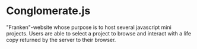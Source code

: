 # Conglomerate.js
"Franken"-website whose purpose is to host several javascript mini projects. Users are able to select a project to browse and interact with a life copy returned by the server to their browser.

